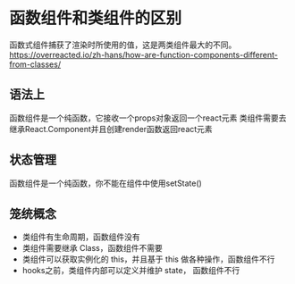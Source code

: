 # 函数组件和类组件的区别

函数式组件捕获了渲染时所使用的值，这是两类组件最大的不同。
https://overreacted.io/zh-hans/how-are-function-components-different-from-classes/ 

## 语法上

函数组件是一个纯函数，它接收一个props对象返回一个react元素
类组件需要去继承React.Component并且创建render函数返回react元素

## 状态管理

函数组件是一个纯函数，你不能在组件中使用setState()

## 笼统概念

- 类组件有生命周期，函数组件没有
- 类组件需要继承 Class，函数组件不需要
- 类组件可以获取实例化的 this，并且基于 this 做各种操作，函数组件不行
- hooks之前，类组件内部可以定义并维护 state， 函数组件不行
 
